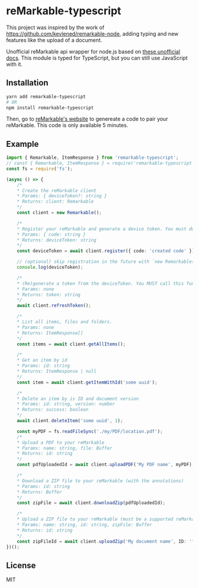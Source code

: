 # reMarkable-typescript

This project was inspired by the work of https://github.com/kevlened/remarkable-node, adding typing and new features like the upload of a document.

Unofficial reMarkable api wrapper for node.js based on [these unofficial docs](https://github.com/splitbrain/ReMarkableAPI/wiki).
This module is typed for TypeScript, but you can still use JavaScript with it.

## Installation
```bash
yarn add remarkable-typescript
# OR
npm install remarkable-typescript
```

Then, go to [reMarkable's website](https://my.remarkable.com/connect/remarkable) to genereate a code to pair your reMarkable. This code is only available 5 minutes.

## Example

```ts
import { Remarkable, ItemResponse } from 'remarkable-typescript';
// const { Remarkable, ItemResponse } = require('remarkable-typescript');
const fs = require('fs');

(async () => {
    /*
    * Create the reMarkable client
    * Params: { deviceToken?: string }
    * Returns: client: Remarkable
    */
    const client = new Remarkable();

    /*
    * Register your reMarkable and generate a device token. You must do this first to pair your device if you didn't specify a token. This may take a few seconds to complete. It seems that the deviceToken never expires.
    * Params: { code: string }
    * Returns: deviceToken: string
    */
    const deviceToken = await client.register({ code: 'created code' });

    // (optional) skip registration in the future with `new Remarkable({deviceToken})`
    console.log(deviceToken);

    /*
    * (Re)generate a token from the deviceToken. You MUST call this function after creating the client. This token, used to interact with storage, is different from the deviceToken. This function is automatically called in register(). This token expires.
    * Params: none
    * Returns: token: string
    */
    await client.refreshToken();

    /*
    * List all items, files and folders.
    * Params: none
    * Returns: ItemResponse[]
    */
    const items = await client.getAllItems();

    /*
    * Get an item by id
    * Params: id: string
    * Returns: ItemResponse | null
    */
    const item = await client.getItemWithId('some uuid');

    /*
    * Delete an item by is ID and document version
    * Params: id: string, version: number
    * Returns: success: boolean
    */
    await client.deleteItem('some uuid', 1);

    const myPDF = fs.readFileSync('./my/PDF/location.pdf');
    /*
    * Upload a PDF to your reMarkable
    * Params: name: string, file: Buffer
    * Returns: id: string
    */
    const pdfUploadedId = await client.uploadPDF('My PDF name', myPDF);

    /*
    * Download a ZIP file to your reMarkable (with the annotations)
    * Params: id: string
    * Returns: Buffer
    */
    const zipFile = await client.downloadZip(pdfUploadedId);

    /*
    * Upload a ZIP file to your reMarkable (must be a supported reMarkable format). You can generate the ID using uuidv4.
    * Params: name: string, id: string, zipFile: Buffer
    * Returns: id: string
    */
    const zipFileId = await client.uploadZip('My document name', ID: 'f831481c-7d2d-4776-922d-36e708d9d680', zipFile);
})();
```

## License
MIT



